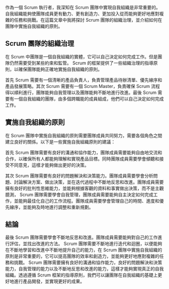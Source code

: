 作為一個 Scrum 執行者，我深知在 Scrum 團隊中實現自我組織是非常重要的。自我組織能夠使團隊成員更有動力、更有創造力、更加投入從而能夠更好地應對複雜的任務和挑戰。在這篇文章中我將探討 Scrum 團隊的組織治理，並介紹如何在團隊中實施自我組織的原則。

## Scrum 團隊的組織治理

在 Scrum 中團隊是一個自我組織的實體，它可以自己決定如何完成工作。但是團隊仍然需要受到某些約束和監管。 Scrum 的框架提供了一些組織治理的指導原則，以確保團隊能夠正確地實施自我組織的原則。

首先 Scrum 需要有一個清晰的產品負責人，負責管理產品待辦清單、優先線序和產品發展策略。其次 Scrum 需要有一個 Scrum Master，負責確保 Scrum 流程得以順利進行，團隊能夠自我管理以及團隊能夠不斷地進行改進。最後 Scrum 需要有一個自我組織的團隊，由多個跨職能的成員組成，他們可以自己決定如何完成工作。

## 實施自我組織的原則

在 Scrum 團隊中實施自我組織的原則需要團隊成員共同努力，需要各個角色之間建立良好的關係。以下是一些實施自我組織原則的建議：

首先 Scrum 團隊需要有良好的溝通和協作能力，團隊成員需要能夠自由地交流和合作，以確保所有人都能夠理解和實現產品目標。同時團隊成員需要學會傾聽和接受不同意見，這樣才能夠做出更好的決策。

其次 Scrum 團隊需要有良好的問題解決和決策能力。團隊成員需要學會分析問題、討論解決方案、做出決策，並在迭代過程中不斷地反思和改進。團隊成員需要擁有良好的批判性思維能力，並能夠根據客觀的資料和事實做出決策，而不是主觀臆測， Scrum 團隊需要學會自我管理，團隊成員需要能夠自主決定如何完成工作，並能夠最佳化自己的工作流程。團隊成員需要學會管理自己的時間、進度和優先線序，並能夠及時地進行調整和重新規劃。

## 結論

最後 Scrum 團隊需要學會不斷地反思和改進。團隊成員需要能夠對自己的工作進行評估，並找出改進的方法。 Scrum 團隊需要不斷地進行迭代和迴圈，以便能夠在不斷地學習和改進中不斷地提升自己的能力，在 Scrum 團隊中實施自我組織的原則是非常重要的，它可以提高團隊的效率和創造力，並能夠更好地應對複雜的任務和挑戰。 Scrum 團隊需要擁有良好的溝通和協作能力，良好的問題解決和決策能力，自我管理的能力以及不斷地反思和改進的能力，這樣才能夠實現真正的自我組織。透過遵循 Scrum 框架的指導原則，我們可以讓團隊在自我組織的基礎上更好地進行產品開發，並實現更好的成果。